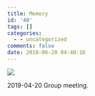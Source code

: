 ```yaml
---
title: Memory
id: '40'
tags: []
categories:
  - - uncategorized
comments: false
date: 2018-06-20 04:40:16
---
```


![](https://pic.njzjz.win/137w2bzgs9kCQHI4i933bNtrUVowiYFgz)

2019-04-20 Group meeting.